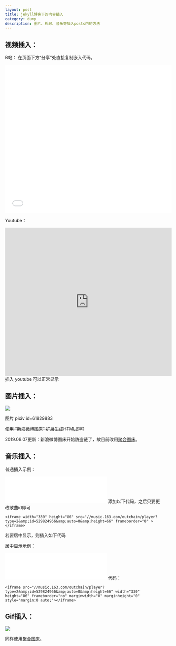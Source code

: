 ```yaml
---
layout: post
title: jekyll博客下的内容插入
category: dump
description: 图片、视频、音乐等插入posts内的方法
---
```


## 视频插入：

B站：
在页面下方“分享”处直接复制嵌入代码。
<iframe width="540" height="480" src="//player.bilibili.com/player.html?aid=1067674&cid=1544341&page=1" scrolling="no" border="0" frameborder="no" framespacing="0" allowfullscreen="true"> </iframe>

Youtube：
<iframe width="540" height="480" src="https://www.youtube.com/embed/cSojYMzTl_c?rel=0" frameborder="0" allow="autoplay; encrypted-media" allowfullscreen> </iframe>
插入 youtube 可以正常显示



## 图片插入：

<img src="https://ae01.alicdn.com/kf/H59902fe00e904617a8510167fa401089y.png">

图片 pixiv id=61829883

~~使用 “新浪微博图床” 扩展生成HTML即可~~

2019.09.07更新：新浪微博图床开始防盗链了，故目前改用[聚合图床](https://www.superbed.cn/)。

## 音乐插入：

普通插入示例：

<iframe width="330" height="86" src="//music.163.com/outchain/player?type=2&amp;id=529824966&amp;auto=0&amp;height=66" frameborder="0" > </iframe>
添加以下代码，之后只要更改歌曲id即可

```
<iframe width="330" height="86" src="//music.163.com/outchain/player?type=2&amp;id=529824966&amp;auto=0&amp;height=66" frameborder="0" > </iframe>
```

若要居中显示，则插入如下代码

居中显示示例：

<iframe src="//music.163.com/outchain/player?type=2&amp;id=529824966&amp;auto=0&amp;height=66" width="330" height="86" frameborder="no" marginwidth="0" marginheight="0" style="margin:0 auto;"></iframe>
代码：

```
<iframe src="//music.163.com/outchain/player?type=2&amp;id=529824966&amp;auto=0&amp;height=66" width="330" height="86" frameborder="no" marginwidth="0" marginheight="0" style="margin:0 auto;"></iframe>
```



## Gif插入：

<img src="https://ae01.alicdn.com/kf/Haf72a2b136a34afdb5d3cd0de4036f91g.gif">

同样使用[聚合图床](https://www.superbed.cn/)。